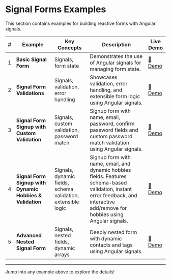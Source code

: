 # Signal Forms Examples

This section contains examples for building reactive forms with Angular signals.

| # | Example | Key Concepts | Description | Live Demo |
|---|---------|-------------|-------------|-----------|
| 1 | **Basic Signal Form** | Signals, form state | Demonstrates the use of Angular signals for managing form state. | [🔗 Demo](/signal-forms/example1) |
| 2 | **Signal Form Validations** | Signals, validation, error handling | Showcases validation, error handling, and extensible form logic using Angular signals. | [🔗 Demo](/signal-forms/example2) |
| 3 | **Signal Form Signup with Custom Validation** | Signals, custom validation, password match | Signup form with name, email, password, confirm password fields and custom password match validation using Angular signals. | [🔗 Demo](/signal-forms/example3) |
| 4 | **Signal Form Signup with Dynamic Hobbies & Validation** | Signals, dynamic fields, schema validation, extensible logic | Signup form with name, email, and dynamic hobbies fields. Features schema-based validation, instant error feedback, and interactive add/remove for hobbies using Angular signals. | [🔗 Demo](/signal-forms/example4) |
| 5 | **Advanced Nested Signal Form** | Signals, nested fields, dynamic arrays | Deeply nested form with dynamic contacts and tags using Angular signals. | [🔗 Demo](/signal-forms/example5) |

---

Jump into any example above to explore the details!
